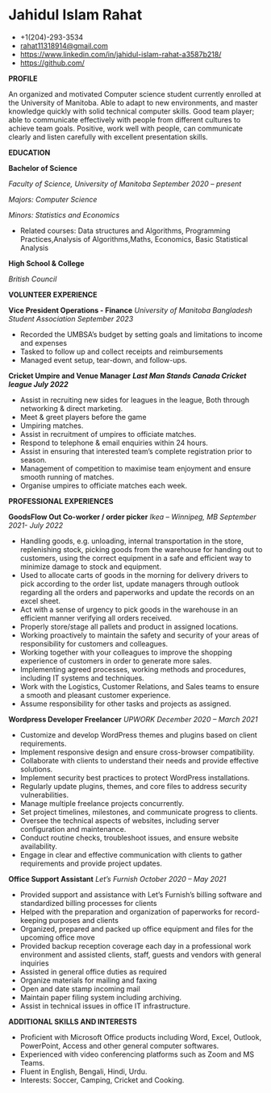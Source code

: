 # Jahidul Islam Rahat 

- +1(204)-293-3534 
- <rahat11318914@gmail.com>
- <https://www.linkedin.com/in/jahidul-islam-rahat-a3587b218/>
- <https://github.com/>

**PROFILE**

An organized and motivated Computer science student currently enrolled at the University of Manitoba. Able to adapt to new environments, and master knowledge quickly with solid technical computer skills. Good team player; able to communicate effectively with people from different cultures to achieve team goals. Positive, work well with people, can communicate clearly and listen carefully with excellent presentation skills.

**EDUCATION**

**Bachelor of Science**

_Faculty of Science, University of Manitoba September 2020 – present_

_Majors: Computer Science_

_Minors: Statistics and Economics_

- Related courses: Data structures and Algorithms, Programming Practices,Analysis of Algorithms,Maths, Economics, Basic Statistical Analysis

**High School & College**

_British Council_

**VOLUNTEER EXPERIENCE**

**Vice President Operations - Finance**
_University of Manitoba Bangladesh Student Association September 2023_

- Recorded the UMBSA’s budget by setting goals and limitations to income and expenses
- Tasked to follow up and collect receipts and reimbursements
- Managed event setup, tear-down, and follow-ups.

**Cricket Umpire and Venue Manager** 
**_Last Man Stands Canada Cricket league July 2022_**

- Assist in recruiting new sides for leagues in the league, Both through networking & direct marketing.
- Meet & greet players before the game
- Umpiring matches.
- Assist in recruitment of umpires to officiate matches.
- Respond to telephone & email enquiries within 24 hours.
- Assist in ensuring that interested team’s complete registration prior to season.
- Management of competition to maximise team enjoyment and ensure smooth running of matches.
- Organise umpires to officiate matches each week.

**PROFESSIONAL EXPERIENCES**

**GoodsFlow Out Co-worker / order picker**
_Ikea – Winnipeg, MB September 2021- July 2022_

- Handling goods, e.g. unloading, internal transportation in the store, replenishing stock, picking goods from the warehouse for handing out to customers, using the correct equipment in a safe and efficient way to minimize damage to stock and equipment.
- Used to allocate carts of goods in the morning for delivery drivers to pick according to the order list, update managers through outlook regarding all the orders and paperworks and update the records on an excel sheet.
- Act with a sense of urgency to pick goods in the warehouse in an efficient manner verifying all orders received.
- Properly store/stage all pallets and product in assigned locations.
- Working proactively to maintain the safety and security of your areas of responsibility for customers and colleagues.
- Working together with your colleagues to improve the shopping experience of customers in order to generate more sales.
- Implementing agreed processes, working methods and procedures, including IT systems and techniques.
- Work with the Logistics, Customer Relations, and Sales teams to ensure a smooth and pleasant customer experience.
- Assume responsibility for other tasks and projects as assigned.

**Wordpress Developer Freelancer**
_UPWORK_
_December 2020 – March 2021_

- Customize and develop WordPress themes and plugins based on client requirements.
- Implement responsive design and ensure cross-browser compatibility.
- Collaborate with clients to understand their needs and provide effective solutions.
- Implement security best practices to protect WordPress installations.
- Regularly update plugins, themes, and core files to address security vulnerabilities.
- Manage multiple freelance projects concurrently.
- Set project timelines, milestones, and communicate progress to clients.
- Oversee the technical aspects of websites, including server configuration and maintenance.
- Conduct routine checks, troubleshoot issues, and ensure website availability.
- Engage in clear and effective communication with clients to gather requirements and provide project updates.

**Office Support Assistant**
_Let’s Furnish October 2020 – May 2021_

- Provided support and assistance with Let’s Furnish’s billing software and standardized billing processes for clients  
- Helped with the preparation and organization of paperworks for record-keeping purposes and clients  
- Organized, prepared and packed up office equipment and files for the upcoming office move  
- Provided backup reception coverage each day in a professional work environment and assisted clients, staff, guests and vendors with general inquiries  
- Assisted in general office duties as required
- Organize materials for mailing and faxing
- Open and date stamp incoming mail
- Maintain paper filing system including archiving.
- Assist in technical issues in office IT infrastructure.

**ADDITIONAL SKILLS AND INTERESTS**

- Proficient with Microsoft Office products including Word, Excel, Outlook, PowerPoint, Access and other general computer softwares.
- Experienced with video conferencing platforms such as Zoom and MS Teams.
- Fluent in English, Bengali, Hindi, Urdu.
- Interests: Soccer, Camping, Cricket and Cooking.
